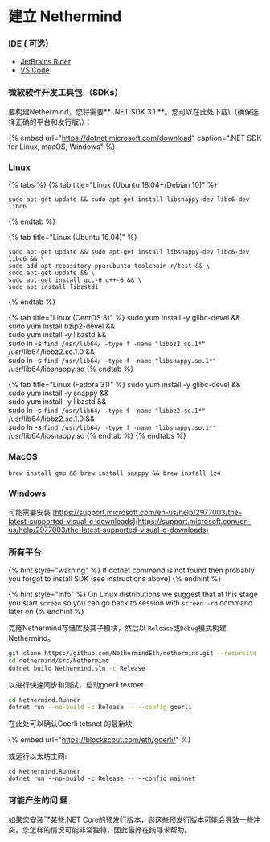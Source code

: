 # 建立 Nethermind

### IDE ( 可选）

* [JetBrains Rider](https://www.jetbrains.com/rider/)
* [VS Code](https://code.visualstudio.com/docs/other/dotnet)

### 微软软件开发工具包 （SDKs）

要构建Nethermind，您将需要** .NET SDK 3.1 **。您可以在此处下载\（确保选择正确的平台和发行版\）：

{% embed url="https://dotnet.microsoft.com/download" caption=".NET SDK for Linux, macOS, Windows" %}

### Linux

{% tabs %}
{% tab title="Linux \(Ubuntu 18.04+/Debian 10\)" %}
```
sudo apt-get update && sudo apt-get install libsnappy-dev libc6-dev libc6
```
{% endtab %}

{% tab title="Linux \(Ubuntu 16.04\)" %}
```text
sudo apt-get update && sudo apt-get install libsnappy-dev libc6-dev libc6 && \
sudo add-apt-repository ppa:ubuntu-toolchain-r/test && \
sudo apt-get update && \
sudo apt-get install gcc-6 g++-6 && \
sudo apt install libzstd1
```
{% endtab %}

{% tab title="Linux \(CentOS 8\)" %}
    sudo yum install -y glibc-devel && \
    sudo yum install bzip2-devel && \
    sudo yum install -y libzstd && \
    sudo ln -s `find /usr/lib64/ -type f -name "libbz2.so.1*"` /usr/lib64/libbz2.so.1.0 && \
    sudo ln -s `find /usr/lib64/ -type f -name "libsnappy.so.1*"` /usr/lib64/libsnappy.so
{% endtab %}

{% tab title="Linux \(Fedora 31\)" %}
    sudo yum install -y glibc-devel && \
    sudo yum install -y snappy && \
    sudo yum install -y libzstd && \
    sudo ln -s `find /usr/lib64/ -type f -name "libbz2.so.1*"` /usr/lib64/libbz2.so.1.0 && \
    sudo ln -s `find /usr/lib64/ -type f -name "libsnappy.so.1*"` /usr/lib64/libsnappy.so
{% endtab %}
{% endtabs %}

### MacOS

```text
brew install gmp && brew install snappy && brew install lz4
```

### Windows

可能需要安装 [https://support.microsoft.com/en-us/help/2977003/the-latest-supported-visual-c-downloads](https://support.microsoft.com/en-us/help/2977003/the-latest-supported-visual-c-downloads)

### 所有平台

{% hint style="warning" %}
If dotnet command is not found then probably you forgot to install SDK \(see instructions above\)
{% endhint %}

{% hint style="info" %}
On Linux distributions we suggest that at this stage you start `screen` so you can go back to session with `screen -rd` command later on
{% endhint %}

克隆Nethermind存储库及其子模块，然后以 `Release`或`Debug`模式构建Nethermind。

```bash
git clone https://github.com/NethermindEth/nethermind.git --recursive
cd nethermind/src/Nethermind
dotnet build Nethermind.sln -c Release
```

以进行快速同步和测试，启动goerli testnet

```bash
cd Nethermind.Runner
dotnet run --no-build -c Release -- --config goerli
```

在此处可以确认Goerli tetsnet 的最新块

{% embed url="https://blockscout.com/eth/goerli/" %}

或运行以太坊主网:

```text
cd Nethermind.Runner
dotnet run --no-build -c Release -- --config mainnet
```

### 可能产生的问 题

如果您安装了某些.NET Core的预发行版本，则这些预发行版本可能会导致一些冲突。您怎样的情况可能非常独特，因此最好在线寻求帮助。

